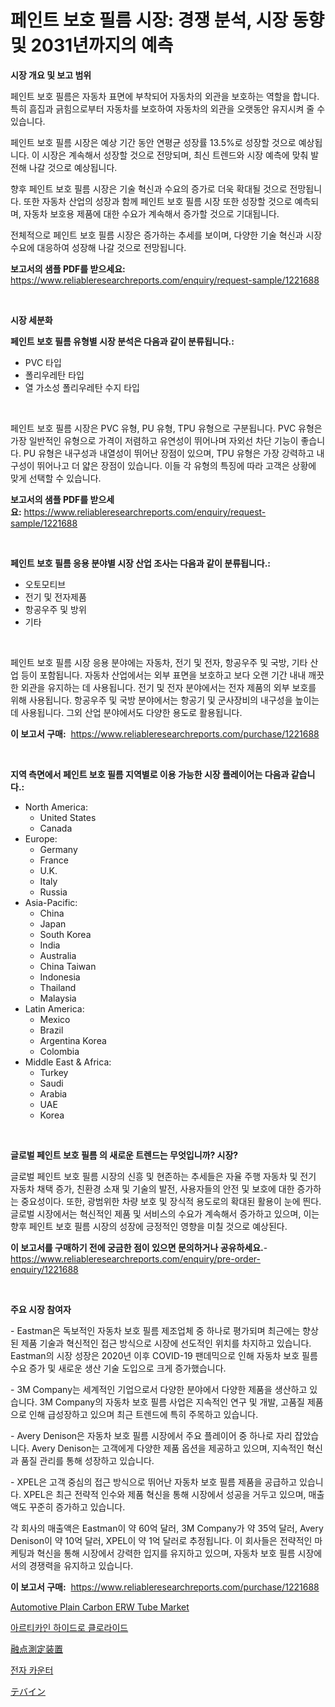 <p><h1>페인트 보호 필름 시장: 경쟁 분석, 시장 동향 및 2031년까지의 예측</h1></p><p><strong>시장 개요 및 보고 범위</strong></p>
<p><p>페인트 보호 필름은 자동차 표면에 부착되어 자동차의 외관을 보호하는 역할을 합니다. 특히 흠집과 긁힘으로부터 자동차를 보호하여 자동차의 외관을 오랫동안 유지시켜 줄 수 있습니다. </p><p>페인트 보호 필름 시장은 예상 기간 동안 연평균 성장률 13.5%로 성장할 것으로 예상됩니다. 이 시장은 계속해서 성장할 것으로 전망되며, 최신 트렌드와 시장 예측에 맞춰 발전해 나갈 것으로 예상됩니다. </p><p>향후 페인트 보호 필름 시장은 기술 혁신과 수요의 증가로 더욱 확대될 것으로 전망됩니다. 또한 자동차 산업의 성장과 함께 페인트 보호 필름 시장 또한 성장할 것으로 예측되며, 자동차 보호용 제품에 대한 수요가 계속해서 증가할 것으로 기대됩니다. </p><p>전체적으로 페인트 보호 필름 시장은 증가하는 추세를 보이며, 다양한 기술 혁신과 시장 수요에 대응하여 성장해 나갈 것으로 전망됩니다.</p></p>
<p><strong>보고서의 샘플 PDF를 받으세요:</strong> <a href="https://www.reliableresearchreports.com/enquiry/request-sample/1221688">https://www.reliableresearchreports.com/enquiry/request-sample/1221688</a></p>
<p>&nbsp;</p>
<p><strong>시장 세분화</strong></p>
<p><strong>페인트 보호 필름 유형별 시장 분석은 다음과 같이 분류됩니다.:</strong></p>
<p><ul><li>PVC 타입</li><li>폴리우레탄 타입</li><li>열 가소성 폴리우레탄 수지 타입</li></ul></p>
<p>&nbsp;</p>
<p><p>페인트 보호 필름 시장은 PVC 유형, PU 유형, TPU 유형으로 구분됩니다. PVC 유형은 가장 일반적인 유형으로 가격이 저렴하고 유연성이 뛰어나며 자외선 차단 기능이 좋습니다. PU 유형은 내구성과 내열성이 뛰어난 장점이 있으며, TPU 유형은 가장 강력하고 내구성이 뛰어나고 더 얇은 장점이 있습니다. 이들 각 유형의 특징에 따라 고객은 상황에 맞게 선택할 수 있습니다.</p></p>
<p><strong>보고서의 샘플 PDF를 받으세요:</strong>&nbsp;<a href="https://www.reliableresearchreports.com/enquiry/request-sample/1221688">https://www.reliableresearchreports.com/enquiry/request-sample/1221688</a></p>
<p>&nbsp;</p>
<p><strong> 페인트 보호 필름 응용 분야별 시장 산업 조사는 다음과 같이 분류됩니다.:</strong></p>
<p><ul><li>오토모티브</li><li>전기 및 전자제품</li><li>항공우주 및 방위</li><li>기타</li></ul></p>
<p>&nbsp;</p>
<p><p>페인트 보호 필름 시장 응용 분야에는 자동차, 전기 및 전자, 항공우주 및 국방, 기타 산업 등이 포함됩니다. 자동차 산업에서는 외부 표면을 보호하고 보다 오랜 기간 내내 깨끗한 외관을 유지하는 데 사용됩니다. 전기 및 전자 분야에서는 전자 제품의 외부 보호를 위해 사용됩니다. 항공우주 및 국방 분야에서는 항공기 및 군사장비의 내구성을 높이는 데 사용됩니다. 그외 산업 분야에서도 다양한 용도로 활용됩니다.</p></p>
<p><strong>이 보고서 구매:</strong>&nbsp; <a href="https://www.reliableresearchreports.com/purchase/1221688">https://www.reliableresearchreports.com/purchase/1221688</a></p>
<p>&nbsp;</p>
<p><strong>지역 측면에서 페인트 보호 필름 지역별로 이용 가능한 시장 플레이어는 다음과 같습니다.:</strong></p>
<p><ul>
    <li>
        North America:
        <ul>
            <li>United States</li>
            <li>Canada</li>
        </ul>
    </li>
    <li>
        Europe:
        <ul>
            <li>Germany</li>
            <li>France</li>
            <li>U.K.</li>
            <li>Italy</li>
            <li>Russia</li>
        </ul>
    </li>
    <li>
        Asia-Pacific:
        <ul>
            <li>China</li>
            <li>Japan</li>
            <li>South Korea</li>
            <li>India</li>
            <li>Australia</li>
            <li>China Taiwan</li>
            <li>Indonesia</li>
            <li>Thailand</li>
            <li>Malaysia</li>
        </ul>
    </li>
    <li>
        Latin America:
        <ul>
            <li>Mexico</li>
            <li>Brazil</li>
            <li>Argentina Korea</li>
            <li>Colombia</li>
        </ul>
    </li>
    <li>
        Middle East & Africa:
        <ul>
            <li>Turkey</li>
            <li>Saudi</li>
            <li>Arabia</li>
            <li>UAE</li>
            <li>Korea</li>
        </ul>
    </li>
    </ul></p>
<p>&nbsp;</p>
<p><strong>글로벌 페인트 보호 필름 의 새로운 트렌드는 무엇입니까? 시장?</strong></p>
<p><p>글로벌 페인트 보호 필름 시장의 신흥 및 현존하는 추세들은 자율 주행 자동차 및 전기 자동차 채택 증가, 친환경 소재 및 기술의 발전, 사용자들의 안전 및 보호에 대한 증가하는 중요성이다. 또한, 광범위한 차량 보호 및 장식적 용도로의 확대된 활용이 눈에 띈다. 글로벌 시장에서는 혁신적인 제품 및 서비스의 수요가 계속해서 증가하고 있으며, 이는 향후 페인트 보호 필름 시장의 성장에 긍정적인 영향을 미칠 것으로 예상된다.</p></p>
<p><strong>이 보고서를 구매하기 전에 궁금한 점이 있으면 문의하거나 공유하세요.</strong>- <a href="https://www.reliableresearchreports.com/enquiry/pre-order-enquiry/1221688">https://www.reliableresearchreports.com/enquiry/pre-order-enquiry/1221688</a></p>
<p>&nbsp;</p>
<p><strong>주요 시장 참여자</strong></p>
<p><p>- Eastman은 독보적인 자동차 보호 필름 제조업체 중 하나로 평가되며 최근에는 향상된 제품 기술과 혁신적인 접근 방식으로 시장에 선도적인 위치를 차지하고 있습니다. Eastman의 시장 성장은 2020년 이후 COVID-19 팬데믹으로 인해 자동차 보호 필름 수요 증가 및 새로운 생산 기술 도입으로 크게 증가했습니다.</p><p>- 3M Company는 세계적인 기업으로서 다양한 분야에서 다양한 제품을 생산하고 있습니다. 3M Company의 자동차 보호 필름 사업은 지속적인 연구 및 개발, 고품질 제품으로 인해 급성장하고 있으며 최근 트렌드에 특히 주목하고 있습니다.</p><p>- Avery Denison은 자동차 보호 필름 시장에서 주요 플레이어 중 하나로 자리 잡았습니다. Avery Denison는 고객에게 다양한 제품 옵션을 제공하고 있으며, 지속적인 혁신과 품질 관리를 통해 성장하고 있습니다.</p><p>- XPEL은 고객 중심의 접근 방식으로 뛰어난 자동차 보호 필름 제품을 공급하고 있습니다. XPEL은 최근 전략적 인수와 제품 혁신을 통해 시장에서 성공을 거두고 있으며, 매출액도 꾸준히 증가하고 있습니다.</p><p>각 회사의 매출액은 Eastman이 약 60억 달러, 3M Company가 약 35억 달러, Avery Denison이 약 10억 달러, XPEL이 약 1억 달러로 추정됩니다. 이 회사들은 전략적인 마케팅과 혁신을 통해 시장에서 강력한 입지를 유지하고 있으며, 자동차 보호 필름 시장에서의 경쟁력을 유지하고 있습니다.</p></p>
<p><strong>이 보고서 구매:</strong>&nbsp;&nbsp;<a href="https://www.reliableresearchreports.com/purchase/1221688">https://www.reliableresearchreports.com/purchase/1221688</a></p>
<p><p><a href="https://github.com/GroverBarry/Market-Research-Report-List-4/blob/main/automotive-plain-carbon-erw-tube-market.md">Automotive Plain Carbon ERW Tube Market</a></p><p><a href="https://medium.com/@josephweaver29/%EC%95%84%ED%8B%B0%EC%B9%B4%EC%9D%B8-%EC%97%BC%ED%99%94%EC%88%98%EC%86%8C-%EC%8B%9C%EC%9E%A5-%EA%B7%9C%EB%AA%A8%EB%8A%94-%EA%B8%80%EB%A1%9C%EB%B2%8C-%EC%82%B0%EC%97%85%EC%97%90%EC%84%9C-%EC%B5%9C%EA%B3%A0%EC%9D%98-%EB%A7%88%EC%BC%80%ED%8C%85-%EC%B1%84%EB%84%90%EC%9D%84-%EB%B3%B4%EC%97%AC%EC%A4%8D%EB%8B%88%EB%8B%A4-264d7685d3eb">아르티카인 하이드로 클로라이드</a></p><p><a href="https://github.com/joaejkdzgyljvo6/Market-Research-Report-List-1/blob/main/8054998188728.md">融点測定装置</a></p><p><a href="https://github.com/idcefvhkdut6/Market-Research-Report-List-1/blob/main/3552471188632.md">전자 카운터</a></p><p><a href="https://medium.com/@reliezer65/%E3%82%B7%E3%83%BC%E3%83%88%E3%83%93%E3%83%B3%E5%B8%82%E5%A0%B4%E8%A6%8F%E6%A8%A1-%E5%B8%82%E5%A0%B4%E5%B1%95%E6%9C%9B%E3%81%A8%E5%B8%82%E5%A0%B4%E4%BA%88%E6%B8%AC-2024%E5%B9%B4%E3%81%8B%E3%82%892031%E5%B9%B4-a29bf1ddb285">テバイン</a></p></p>
